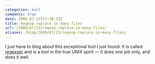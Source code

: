 ```yaml
---
categories: null
comments: true
date: 2008-07-13T21:38:33Z
title: Regexp replace in many files
url: /2008/07/13/regexp-replace-in-many-files/
aliases: /blog/2008/07/13/regexp-replace-in-many-files/
---
```


I just have to blog about this exceptional tool I just found.  It is
called [regexxer](apt://regexxer) and is a tool in the true UNIX spirit
— it does one job only, and does it well.
